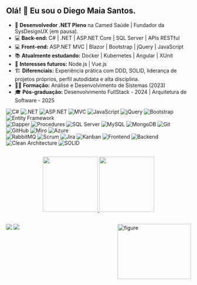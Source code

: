 ## Olá! 👋 Eu sou o Diego Maia Santos.

- 🔭 **Desenvolvedor .NET Pleno** na Camed Saúde | Fundador da SysDesignUX (em pausa).
- 💻 **Back-end:** C# | .NET | ASP.NET Core | SQL Server | APIs RESTful
- 💻 **Front-end:** ASP.NET MVC | Blazor | Bootstrap | jQuery | JavaScript
- 📚 **Atualmente estudando:** Docker | Kubernetes | Angular | XUnit
- 🌱 **Interesses futuros:** Node.js | Vue.js
- 🏗 **Diferenciais:** Experiência prática com DDD, SOLID, liderança de projetos próprios, perfil autodidata e alta disciplina.
- 👨‍🎓 **Formação:** Análise e Desenvolvimento de Sistemas (2023)
- 🎓 **Pós-graduação:** Desenvolvimento FullStack - 2024 | Arquitetura de Software - 2025

![C#](https://img.shields.io/badge/C%23-239120?style=flat&logo=c-sharp&logoColor=white&color=239120)
![.NET](https://img.shields.io/badge/.NET-512BD4?style=flat&logo=dotnet&logoColor=white&color=512BD4)
![ASP.NET](https://img.shields.io/badge/ASP.NET-5C2D91?style=flat&logo=dotnet&logoColor=white&color=5C2D91)
![MVC](https://img.shields.io/badge/MVC-6DB33F?style=flat&logo=microsoft&logoColor=white&color=6DB33F)
![JavaScript](https://img.shields.io/badge/JavaScript-F7DF1E?style=flat&logo=javascript&logoColor=black&color=F7DF1E)
![jQuery](https://img.shields.io/badge/jQuery-0769AD?style=flat&logo=jquery&logoColor=white&color=0769AD)
![Bootstrap](https://img.shields.io/badge/Bootstrap-7952B3?style=flat&logo=bootstrap&logoColor=white&color=7952B3)
![Entity Framework](https://img.shields.io/badge/Entity_Framework-512BD4?style=flat&logo=dotnet&logoColor=white&color=512BD4)
<br>
![Dapper](https://img.shields.io/badge/Dapper-EE0A3A?style=flat&logo=database&logoColor=white&color=EE0A3A)
![Procedures](https://img.shields.io/badge/Procedures-CC2927?style=flat&logo=database&logoColor=white&color=CC2927)
![SQL Server](https://img.shields.io/badge/SQL_Server-CC2927?style=flat&logo=microsoft-sql-server&logoColor=white&color=CC2927)
![MySQL](https://img.shields.io/badge/MySQL-4479A1?style=flat&logo=mysql&logoColor=white&color=4479A1)
![MongoDB](https://img.shields.io/badge/MongoDB-47A248?style=flat&logo=mongodb&logoColor=white&color=47A248)
![Git](https://img.shields.io/badge/Git-F05032?style=flat&logo=git&logoColor=white&color=F05032)
![GitHub](https://img.shields.io/badge/GitHub-181717?style=flat&logo=github&logoColor=white&color=181717)
![Miro](https://img.shields.io/badge/Miro-FFD02F?style=flat&logo=miro&logoColor=black&color=FFD02F)
![Azure](https://img.shields.io/badge/Azure-0078D4?style=flat&logo=microsoft-azure&logoColor=white&color=0078D4)
<br>
![RabbitMQ](https://img.shields.io/badge/RabbitMQ-FF6600?style=flat&logo=rabbitmq&logoColor=white&color=FF6600)
![Scrum](https://img.shields.io/badge/Scrum-2496ED?style=flat&logo=agoda&logoColor=white&color=2496ED)
![Jira](https://img.shields.io/badge/Jira-0052CC?style=flat&logo=jira&logoColor=white&color=0052CC)
![Kanban](https://img.shields.io/badge/Kanban-00BFFF?style=flat&logo=trello&logoColor=white&color=00BFFF)
![Frontend](https://img.shields.io/badge/Frontend-E34F26?style=flat&logo=html5&logoColor=white&color=E34F26)
![Backend](https://img.shields.io/badge/Backend-4682B4?style=flat&logo=server&logoColor=white&color=4682B4)
![Clean Architecture](https://img.shields.io/badge/Clean_Architecture-2E2E2E?style=flat&logo=architecture&logoColor=white&color=2E2E2E)
![SOLID](https://img.shields.io/badge/SOLID-4B0082?style=flat&logo=principles&logoColor=white&color=4B0082)
##

  <div align="center">
    <a href="https://github.com/DiegoMaiaSantos">
      <img height="150em" src="https://github-readme-stats.vercel.app/api?username=DiegoMaiaSantos&show_icons=true&theme=dracula&include_all_commits=true&count_private=true"/>   
      <img height="150em" src="https://github-readme-stats.vercel.app/api/top-langs/?username=DiegoMaiaSantos&layout=compact&langs_count=7&theme=dracula"/> 
  </div>    
  <div>     
    <img align="right" alt="figure" height="150px" width="200px" src="https://raw.githubusercontent.com/MicaelliMedeiros/micaellimedeiros/master/image/computer-illustration.png">
</div>  
      
  ##  
      
<div> 
  <a href = "mailto:diegom.santos03@gmail.com"><img src="https://img.shields.io/badge/-Gmail-%23333?style=for-the-badge&logo=gmail&logoColor=white" target="_blank"></a>
  <a href="https://br.linkedin.com/in/diego-maia-santos-21615b208" target="_blank"><img src="https://img.shields.io/badge/-LinkedIn-%230077B5?style=for-the-badge&logo=linkedin&logoColor=white" target="_blank"></a> 
</div>
